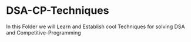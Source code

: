 # DSA-CP-Techniques
In this Folder we will Learn and Establish cool Techniques for solving DSA and Competitive-Programming
